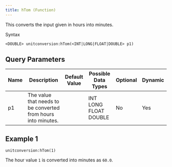 ```yaml
---
title: hTom (Function)
---
```


This converts the input given in hours into minutes.

Syntax

    <DOUBLE> unitconversion:hTom(<INT|LONG|FLOAT|DOUBLE> p1)

## Query Parameters

| Name | Description                                                   | Default Value | Possible Data Types   | Optional | Dynamic |
|------|---------------------------------------------------------------|---------------|-----------------------|----------|---------|
| p1   | The value that needs to be converted from hours into minutes. |               | INT LONG FLOAT DOUBLE | No       | Yes     |

## Example 1

    unitconversion:hTom(1)

The hour value `1` is converted into minutes as `60.0`.
